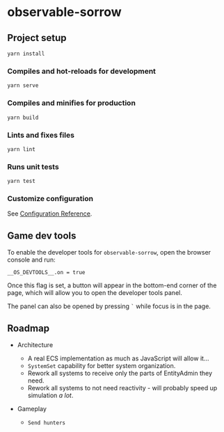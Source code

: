 # observable-sorrow

## Project setup

```
yarn install
```

### Compiles and hot-reloads for development

```
yarn serve
```

### Compiles and minifies for production

```
yarn build
```

### Lints and fixes files

```
yarn lint
```

### Runs unit tests

```
yarn test
```

### Customize configuration

See [Configuration Reference](https://cli.vuejs.org/config/).

## Game dev tools

To enable the developer tools for `observable-sorrow`, open the browser console and run:

```
__OS_DEVTOOLS__.on = true
```

Once this flag is set, a button will appear in the bottom-end corner of the page, which will allow you to open the developer tools panel.

The panel can also be opened by pressing `` ` `` while focus is in the page.

## Roadmap

- Architecture

  - A real ECS implementation as much as JavaScript will allow it...
  - `SystemSet` capability for better system organization.
  - Rework all systems to receive only the parts of EntityAdmin they need.
  - Rework all systems to not need reactivity - will probably speed up simulation _a lot_.

- Gameplay

  - `Send hunters`
